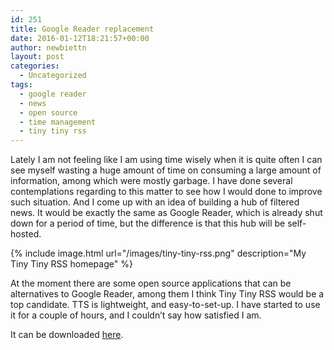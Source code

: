 ```yaml
---
id: 251
title: Google Reader replacement
date: 2016-01-12T18:21:57+00:00
author: newbiettn
layout: post
categories:
  - Uncategorized
tags:
  - google reader
  - news
  - open source
  - time management
  - tiny tiny rss
---
```

Lately I am not feeling like I am using time wisely when it is quite often I can see myself wasting a huge amount of time on consuming a large amount of information, among which were mostly garbage. I have done several contemplations regarding to this matter to see how I would done to improve such situation. And I come up with an idea of building a hub of filtered news. It would be exactly the same as Google Reader, which is already shut down for a period of time, but the difference is that this hub will be self-hosted.

{% include image.html url="/images/tiny-tiny-rss.png" description="My Tiny Tiny RSS homepage" %}

At the moment there are some open source applications that can be alternatives to Google Reader, among them I think Tiny Tiny RSS would be a top candidate. TTS is lightweight, and easy-to-set-up. I have started to use it for a couple of hours, and I couldn&#8217;t say how satisfied I am.

It can be downloaded <a href="https://tt-rss.org/gitlab/fox/tt-rss/wikis/home" target="_blank">here</a>.
